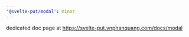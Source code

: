```yaml
---
'@svelte-put/modal': minor
---
```


dedicated doc page at https://svelte-put.vnphanquang.com/docs/modal
